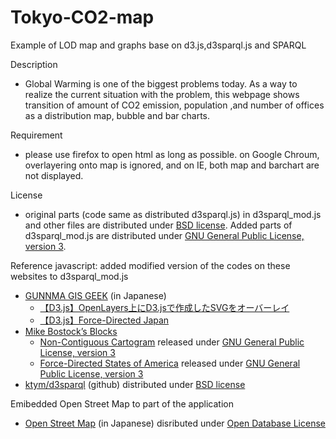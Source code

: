 # Tokyo-CO2-map
Example of LOD map and graphs base on d3.js,d3sparql.js and SPARQL

Description
- Global Warming is one of the biggest problems today. As a way to realize the current situation with the problem, this webpage shows transition of amount of CO2 emission, population ,and number of offices as a distribution map, bubble and bar charts.

Requirement
- please use firefox to open html as long as possible. on Google Chroum, overlayering onto map is ignored, and on IE, both map and barchart are not displayed.

License
- original parts (code same as distributed d3sparql.js) in d3sparql_mod.js and other files are distributed under [BSD license](https://opensource.org/licenses/BSD-3-Clause). Added parts of d3sparql_mod.js are distributed under [GNU General Public License, version 3](https://opensource.org/licenses/GPL-3.0).

Reference javascript: 
added modified version of the codes on these websites to d3sparql_mod.js
- [GUNNMA GIS GEEK](http://shimz.me/blog/) (in Japanese)
  - [【D3.js】OpenLayers上にD3.jsで作成したSVGをオーバーレイ ](http://shimz.me/blog/d3-js/2831) 
  - [【D3.js】Force-Directed Japan ](http://shimz.me/blog/d3-js/3742)
- [Mike Bostock’s Blocks ](http://bl.ocks.org/mbostock)
  - [Non-Contiguous Cartogram](http://bl.ocks.org/mbostock/4055908) released under [GNU General Public License, version 3](https://opensource.org/licenses/GPL-3.0)
  - [Force-Directed States of America](http://bl.ocks.org/mbostock/1073373) released under [GNU General Public License, version 3](https://opensource.org/licenses/GPL-3.0)
- [ktym/d3sparql](https://github.com/ktym/d3sparql) (github) distributed under [BSD license](https://opensource.org/licenses/BSD-3-Clause)

Emibedded Open Street Map to part of the application
- [Open Street Map](https://openstreetmap.jp/) (in Japanese) disributed under [Open Database License](http://www.openstreetmap.org/copyright/en)
